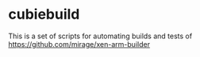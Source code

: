 # cubiebuild
This is a set of scripts for automating builds and tests of https://github.com/mirage/xen-arm-builder
